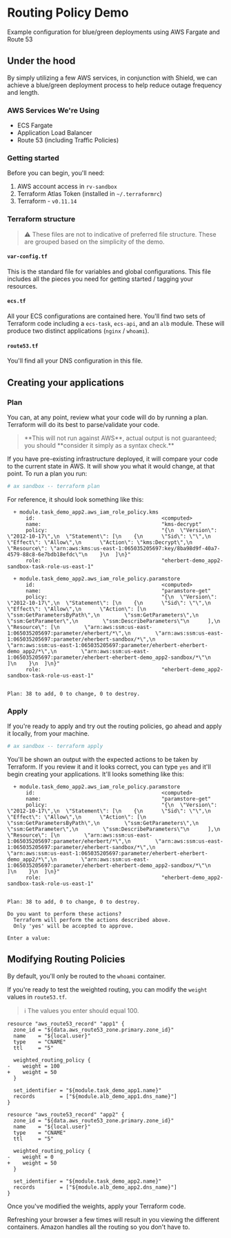 # Routing Policy Demo

Example configuration for blue/green deployments using AWS Fargate and Route 53

## Under the hood

By simply utilizing a few AWS services, in conjunction with Shield, we can achieve a blue/green deployment process to help reduce outage frequency and length.

### AWS Services We're Using

- ECS Fargate
- Application Load Balancer
- Route 53 (including Traffic Policies)

### Getting started

Before you can begin, you'll need:

1. AWS account access in `rv-sandbox`
1. Terraform Atlas Token (installed in `~/.terraformrc`)
1. Terraform - `v0.11.14`

### Terraform structure

> ⚠️ These files are not to indicative of preferred file structure. These are grouped based on the simplicity of the demo.

#### `var-config.tf`

This is the standard file for variables and global configurations. This file includes all the pieces you need for getting started / tagging your resources.

#### `ecs.tf`

All your ECS configurations are contained here. You'll find two sets of Terraform code including a `ecs-task`, `ecs-api`, and an `alb` module. These will produce two distinct applications (`nginx` / `whoami`).

#### `route53.tf`

You'll find all your DNS configuration in this file.

## Creating your applications

### Plan

You can, at any point, review what your code will do by running a plan. Terraform will do its best to parse/validate your code.

> \*\*This will not run against AWS**, actual output is not guaranteed; you should **consider it simply as a syntax check.\*\*

If you have pre-existing infrastructure deployed, it will compare your code to the current state in AWS. It will show you what it would change, at that point. To run a plan you run:

```bash
# ax sandbox -- terraform plan
```

For reference, it should look something like this:

```hcl
  + module.task_demo_app2.aws_iam_role_policy.kms
      id:                                         <computed>
      name:                                       "kms-decrypt"
      policy:                                     "{\n  \"Version\": \"2012-10-17\",\n  \"Statement\": [\n    {\n      \"Sid\": \"\",\n      \"Effect\": \"Allow\",\n      \"Action\": \"kms:Decrypt\",\n      \"Resource\": \"arn:aws:kms:us-east-1:065035205697:key/8ba98d9f-40a7-4579-88c8-6e7bdb18efdc\"\n    }\n  ]\n}"
      role:                                       "eherbert-demo_app2-sandbox-task-role-us-east-1"

  + module.task_demo_app2.aws_iam_role_policy.paramstore
      id:                                         <computed>
      name:                                       "paramstore-get"
      policy:                                     "{\n  \"Version\": \"2012-10-17\",\n  \"Statement\": [\n    {\n      \"Sid\": \"\",\n      \"Effect\": \"Allow\",\n      \"Action\": [\n        \"ssm:GetParametersByPath\",\n        \"ssm:GetParameters\",\n        \"ssm:GetParameter\",\n        \"ssm:DescribeParameters\"\n      ],\n      \"Resource\": [\n        \"arn:aws:ssm:us-east-1:065035205697:parameter/eherbert/*\",\n        \"arn:aws:ssm:us-east-1:065035205697:parameter/eherbert-sandbox/*\",\n        \"arn:aws:ssm:us-east-1:065035205697:parameter/eherbert-eherbert-demo_app2/*\",\n        \"arn:aws:ssm:us-east-1:065035205697:parameter/eherbert-eherbert-demo_app2-sandbox/*\"\n      ]\n    }\n  ]\n}"
      role:                                       "eherbert-demo_app2-sandbox-task-role-us-east-1"


Plan: 38 to add, 0 to change, 0 to destroy.
```

### Apply

If you're ready to apply and try out the routing policies, go ahead and apply it locally, from your machine.

```bash
# ax sandbox -- terraform apply
```

You'll be shown an output with the expected actions to be taken by Terraform. If you review it and it looks correct, you can type `yes` and it'll begin creating your applications. It'll looks something like this:

```hcl
  + module.task_demo_app2.aws_iam_role_policy.paramstore
      id:                                         <computed>
      name:                                       "paramstore-get"
      policy:                                     "{\n  \"Version\": \"2012-10-17\",\n  \"Statement\": [\n    {\n      \"Sid\": \"\",\n      \"Effect\": \"Allow\",\n      \"Action\": [\n        \"ssm:GetParametersByPath\",\n        \"ssm:GetParameters\",\n        \"ssm:GetParameter\",\n        \"ssm:DescribeParameters\"\n      ],\n      \"Resource\": [\n        \"arn:aws:ssm:us-east-1:065035205697:parameter/eherbert/*\",\n        \"arn:aws:ssm:us-east-1:065035205697:parameter/eherbert-sandbox/*\",\n        \"arn:aws:ssm:us-east-1:065035205697:parameter/eherbert-eherbert-demo_app2/*\",\n        \"arn:aws:ssm:us-east-1:065035205697:parameter/eherbert-eherbert-demo_app2-sandbox/*\"\n      ]\n    }\n  ]\n}"
      role:                                       "eherbert-demo_app2-sandbox-task-role-us-east-1"


Plan: 38 to add, 0 to change, 0 to destroy.

Do you want to perform these actions?
  Terraform will perform the actions described above.
  Only 'yes' will be accepted to approve.

Enter a value:
```

## Modifying Routing Policies

By default, you'll only be routed to the `whoami` container.

If you're ready to test the weighted routing, you can modify the `weight` values in `route53.tf`.

> ℹ️ The values you enter should equal 100.

```hcl
resource "aws_route53_record" "app1" {
  zone_id = "${data.aws_route53_zone.primary.zone_id}"
  name    = "${local.user}"
  type    = "CNAME"
  ttl     = "5"

  weighted_routing_policy {
-    weight = 100
+    weight = 50
  }

  set_identifier = "${module.task_demo_app1.name}"
  records        = ["${module.alb_demo_app1.dns_name}"]
}

resource "aws_route53_record" "app2" {
  zone_id = "${data.aws_route53_zone.primary.zone_id}"
  name    = "${local.user}"
  type    = "CNAME"
  ttl     = "5"

  weighted_routing_policy {
-    weight = 0
+    weight = 50
  }

  set_identifier = "${module.task_demo_app2.name}"
  records        = ["${module.alb_demo_app2.dns_name}"]
}
```

Once you've modified the weights, apply your Terraform code.

Refreshing your browser a few times will result in you viewing the different containers. Amazon handles all the routing so you don't have to.
